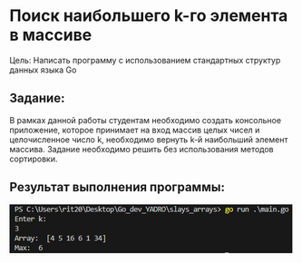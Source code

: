# Поиск наибольшего k-го элемента в массиве
Цель: Написать программу с использованием стандартных структур данных языка Go

## Задание: 
В рамках данной работы студентам необходимо создать консольное приложение, которое принимает на вход массив целых чисел и целочисленное число k, необходимо вернуть k-й наибольший элемент массива. Задание необходимо решить без использования методов сортировки. 

## Результат выполнения программы:
<img src = "src/main.png">
